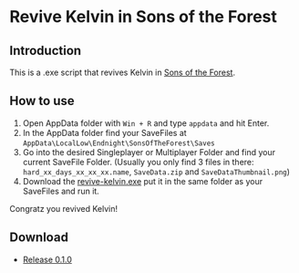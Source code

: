 # Revive Kelvin in Sons of the Forest

## Introduction

This is a .exe script that revives Kelvin in [Sons of the Forest](https://www.youtube.com/watch?v=fsGVzf-2I5I).

## How to use

1. Open AppData folder with `Win + R` and type `appdata` and hit Enter.
2. In the AppData folder find your SaveFiles at `AppData\LocalLow\Endnight\SonsOfTheForest\Saves`
3. Go into the desired Singleplayer or Multiplayer Folder and find your current SaveFile Folder. (Usually you only find 3 files in there: `hard_xx_days_xx_xx_xx.name`, `SaveData.zip` and `SaveDataThumbnail.png`)
4. Download the [revive-kelvin.exe](https://github.com/Satttoshi/sotf-revive-kelvin/releases/download/release/revive-kelvin.exe) put it in the same folder as your SaveFiles and run it.

Congratz you revived Kelvin!

## Download

- [Release 0.1.0](https://github.com/Satttoshi/sotf-revive-kelvin/releases/tag/release)
